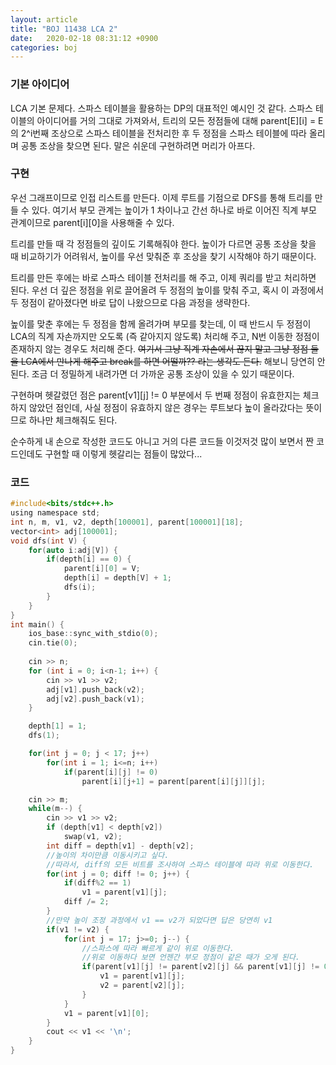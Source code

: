 ```yaml
---
layout: article
title: "BOJ 11438 LCA 2"
date:   2020-02-18 08:31:12 +0900
categories: boj
---
```


### 기본 아이디어
LCA 기본 문제다. 스파스 테이블을 활용하는 DP의 대표적인 예시인 것 같다. 스파스 테이블의 아이디어를 거의 그대로 가져와서, 트리의 모든 정점들에 대해 parent[E][i] = E의 2^i번째 조상으로 스파스 테이블을 전처리한 후 두 정점을 스파스 테이블에 따라 올리며 공통 조상을 찾으면 된다. 말은 쉬운데 구현하려면 머리가 아프다.

### 구현
우선 그래프이므로 인접 리스트를 만든다. 이제 루트를 기점으로 DFS를 통해 트리를 만들 수 있다. 여기서 부모 관계는 높이가 1 차이나고 간선 하나로 바로 이어진 직계 부모 관계이므로 parent[i][0]을 사용해줄 수 있다.

트리를 만들 때 각 정점들의 깊이도 기록해줘야 한다. 높이가 다르면 공통 조상을 찾을 때 비교하기가 어려워서, 높이를 우선 맞춰준 후 조상을 찾기 시작해야 하기 때문이다.

트리를 만든 후에는 바로 스파스 테이블 전처리를 해 주고, 이제 쿼리를 받고 처리하면 된다. 우선 더 깊은 정점을 위로 끌어올려 두 정점의 높이를 맞춰 주고, 혹시 이 과정에서 두 정점이 같아졌다면 바로 답이 나왔으므로 다음 과정을 생략한다.

높이를 맞춘 후에는 두 정점을 함께 올려가며 부모를 찾는데, 이 때 반드시 두 정점이 LCA의 직계 자손까지만 오도록 (즉 같아지지 않도록) 처리해 주고, N번 이동한 정점이 존재하지 않는 경우도 처리해 준다. ~~여기서 그냥 직계 자손에서 끊지 말고 그냥 정점 둘을 LCA에서 만나게 해주고 break를 하면 어떨까?? 라는 생각도 든다.~~ 해보니 당연히 안 된다. 조금 더 정밀하게 내려가면 더 가까운 공통 조상이 있을 수 있기 때문이다.

구현하며 헷갈렸던 점은 parent[v1][j] != 0 부분에서 두 번째 정점이 유효한지는 체크하지 않았던 점인데, 사실 정점이 유효하지 않은 경우는 루트보다 높이 올라갔다는 뜻이므로 하나만 체크해줘도 된다.

순수하게 내 손으로 작성한 코드도 아니고 거의 다른 코드들 이것저것 많이 보면서 짠 코드인데도 구현할 때 이렇게 헷갈리는 점들이 많았다...

### 코드
~~~c
#include<bits/stdc++.h>
using namespace std;
int n, m, v1, v2, depth[100001], parent[100001][18];
vector<int> adj[100001];
void dfs(int V) {
    for(auto i:adj[V]) {
        if(depth[i] == 0) {
            parent[i][0] = V;
            depth[i] = depth[V] + 1;
            dfs(i);
        }
    }
}
int main() {
    ios_base::sync_with_stdio(0);
    cin.tie(0);
    
    cin >> n;
    for (int i = 0; i<n-1; i++) {
        cin >> v1 >> v2;
        adj[v1].push_back(v2);
        adj[v2].push_back(v1);
    }

    depth[1] = 1;
    dfs(1);

    for(int j = 0; j < 17; j++)
        for(int i = 1; i<=n; i++)
            if(parent[i][j] != 0)
                parent[i][j+1] = parent[parent[i][j]][j];

    cin >> m;
    while(m--) {
        cin >> v1 >> v2;
        if (depth[v1] < depth[v2])
            swap(v1, v2);
        int diff = depth[v1] - depth[v2];
        //높이의 차이만큼 이동시키고 싶다.
        //따라서, diff의 모든 비트를 조사하여 스파스 테이블에 따라 위로 이동한다.
        for(int j = 0; diff != 0; j++) {
            if(diff%2 == 1)
                v1 = parent[v1][j];
            diff /= 2;
        }
        //만약 높이 조정 과정에서 v1 == v2가 되었다면 답은 당연히 v1
        if(v1 != v2) {
            for(int j = 17; j>=0; j--) {
                //스파스에 따라 빠르게 같이 위로 이동한다.
                //위로 이동하다 보면 언젠간 부모 정점이 같은 때가 오게 된다.
                if(parent[v1][j] != parent[v2][j] && parent[v1][j] != 0) {
                    v1 = parent[v1][j];
                    v2 = parent[v2][j];
                }
            }
            v1 = parent[v1][0];
        }
        cout << v1 << '\n';
    }
}
~~~

